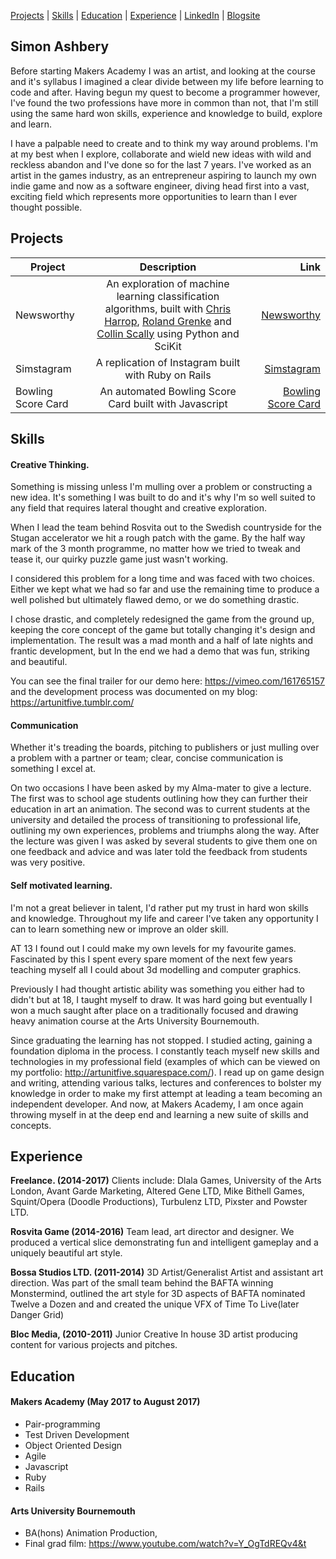 [Projects](#projects) | [Skills](#skills) | [Education](#education) | [Experience](#experience) | [LinkedIn](www.linkedin.com/in/simon-ashbery) | [Blogsite](http://artunitfive.tumblr.com)

## Simon Ashbery

Before starting Makers Academy I was an artist, and looking at the course and it's syllabus I imagined a clear divide between my life before learning to code and after. Having begun my quest to become a programmer however, I've found the two professions have more in common than not, that I'm still using the same hard won skills, experience and knowledge to build, explore and learn.

I have a palpable need to create and to think my way around problems. I'm at my best when I explore, collaborate and wield new ideas with wild and reckless abandon and I've done so for the last 7 years. I've worked as an artist in the games industry, as an entrepreneur aspiring to launch my own indie game and now as a software engineer, diving head first into a vast, exciting field which represents more opportunities to learn than I ever thought possible.

## Projects
| Project      | Description                                         | Link                                                  |
| -------------|:---------------------------------------------------:| -----------------------------------------------------:|
| Newsworthy   | An exploration of machine learning classification algorithms, built with [Chris Harrop](https://github.com/bannastre), [Roland Grenke](https://github.com/rogrenke) and [Collin Scally](https://github.com/cdscally)  using Python and SciKit | [Newsworthy](https://github.com/SiAshbery/newsworthy-app) |
| Simstagram   | A replication of Instagram built with Ruby on Rails | [Simstagram](https://github.com/SiAshbery/simstagram) |
| Bowling Score Card   | An automated Bowling Score Card built with Javascript | [Bowling Score Card](https://github.com/SiAshbery/bowling-challenge) |

## Skills

#### Creative Thinking.

Something is missing unless I'm mulling over a problem or constructing a new idea. It's something I was built to do and it's why I'm so well suited to any field that requires lateral thought and creative exploration.

When I lead the team behind Rosvita out to the Swedish countryside for the Stugan accelerator we hit a rough patch with the game. By the half way mark of the 3 month programme, no matter how we tried to tweak and tease it, our quirky puzzle game just wasn't working.

I considered this problem for a long time and was faced with two choices. Either we kept what we had so far and use the remaining time to produce a well polished but ultimately flawed demo, or we do something drastic.

I chose drastic, and completely redesigned the game from the ground up, keeping the core concept of the game but totally changing it's design and implementation. The result was a mad month and a half of late nights and frantic development, but In the end we had a demo that was fun, striking and beautiful.

You can see the final trailer for our demo here: https://vimeo.com/161765157 and the development process was documented on my blog: https://artunitfive.tumblr.com/

#### Communication

Whether it's treading the boards, pitching to publishers or just mulling over a problem with a partner or team; clear, concise communication is something I excel at.

On two occasions I have been asked by my Alma-mater to give a lecture. The first was to school age students outlining how they can further their education in art an animation. The second was to current students at the university and detailed the process of transitioning to professional life, outlining my own experiences, problems and triumphs along the way.
After the lecture was given I was asked by several students to give them one on one feedback and advice and was later told the feedback from students was very positive.

#### Self motivated learning.

I'm not a great believer in talent, I'd rather put my trust in hard won skills and knowledge. Throughout my life and career I've taken any opportunity I can to learn something new or improve an older skill.

AT 13 I found out I could make my own levels for my favourite games. Fascinated by this I spent every spare moment of the next few years teaching myself all I could about 3d modelling and computer graphics. 

Previously I had thought artistic ability was something you either had to didn't but at 18, I taught myself to draw. It was hard going but eventually I won a much saught after place on a traditionally focused and drawing heavy animation course at the Arts University Bournemouth. 

Since graduating the learning has not stopped. I studied acting, gaining a foundation diploma in the process. I constantly teach myself new skills and technologies in my professional field (examples of which can be viewed on my portfolio: http://artunitfive.squarespace.com/). I read up on game design and writing, attending various talks, lectures and conferences to bolster my knowledge in order to make my first attempt at leading a team becoming an independent developer. And now, at Makers Academy, I am once again throwing myself in at the deep end and learning a new suite of skills and concepts.

## Experience

**Freelance. (2014-2017)**
Clients include: Dlala Games, University of the Arts London, Avant Garde Marketing, Altered Gene LTD, Mike Bithell Games, Squint/Opera (Doodle Productions), Turbulenz LTD, Pixster and Powster LTD.

**Rosvita Game (2014-2016)**
Team lead, art director and designer. We produced a vertical slice demonstrating fun and intelligent gameplay and a uniquely beautiful art style.

**Bossa Studios LTD. (2011-2014)**
3D Artist/Generalist Artist and assistant art direction. Was part of the small team behind the BAFTA winning Monstermind, outlined the art style for 3D aspects of BAFTA nominated Twelve a Dozen and and created the unique VFX of Time To Live(later Danger Grid)

**Bloc Media, (2010-2011)**
Junior Creative
In house 3D artist producing content for various projects and pitches.

## Education

#### Makers Academy (May 2017 to August 2017)

- Pair-programming
- Test Driven Development
- Object Oriented Design
- Agile
- Javascript
- Ruby
- Rails

#### Arts University Bournemouth 
- BA(hons) Animation Production,  
- Final grad film: https://www.youtube.com/watch?v=Y_OgTdREQv4&t

